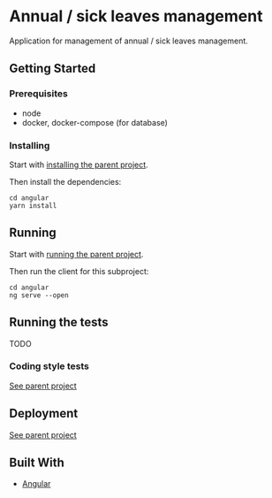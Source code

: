 # Annual / sick leaves management

Application for management of annual / sick leaves management.

## Getting Started

### Prerequisites

* node
* docker, docker-compose (for database)

### Installing

Start with [installing the parent project](../README.md#installing).

Then install the dependencies:

```
cd angular
yarn install
```

## Running

Start with [running the parent project](../README.md#running).

Then run the client for this subproject:

```
cd angular
ng serve --open
```

## Running the tests

TODO

### Coding style tests

[See parent project](../README.md#coding-style-tests)

## Deployment

[See parent project](../README.md#deployment)

## Built With

* [Angular](https://angular.io/)

